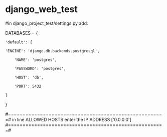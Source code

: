 # django_web_test


#in django_project_test/settings.py add:

DATABASES = {

    'default': {
    
    'ENGINE': 'django.db.backends.postgresql',
    
        'NAME': 'postgres',
        
        'PASSWORD': 'postgres',
        
        'HOST': 'db',
        
        'PORT': 5432
    
    }
    
}

#======================================================#
in line ALLOWED HOSTS enter the IP ADDRESS ['0.0.0.0']
#======================================================#

